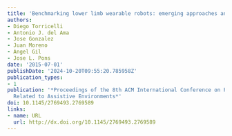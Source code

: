 ```yaml
---
title: 'Benchmarking lower limb wearable robots: emerging approaches and technologies'
authors:
- Diego Torricelli
- Antonio J. del Ama
- Jose Gonzalez
- Juan Moreno
- Angel Gil
- Jose L. Pons
date: '2015-07-01'
publishDate: '2024-10-20T09:55:20.785958Z'
publication_types:
- 1
publication: '*Proceedings of the 8th ACM International Conference on PErvasive Technologies
  Related to Assistive Environments*'
doi: 10.1145/2769493.2769589
links:
- name: URL
  url: http://dx.doi.org/10.1145/2769493.2769589
---
```

